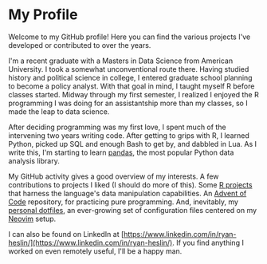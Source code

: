 # My Profile

Welcome to my GitHub profile! Here you can find the various projects
I've developed or contributed to over the years.

I'm a recent graduate with a Masters in Data Science from American University.
I took a somewhat unconventional route there. Having studied history and political
science in college, I entered graduate school planning to become a policy analyst.
With that goal in mind, I taught myself R before classes started. Midway through
my first semester, I realized I enjoyed the R programming I was doing for an
assistantship more than my classes, so I made the leap to data science.

After deciding programming was my first love, I spent much of the intervening two years
writing code. After getting to grips with R, I
learned Python, picked up SQL and enough Bash to get by, and dabbled in Lua.
As I write this, I'm starting to learn [pandas](https://pandas.pydata.org/),
the most popular Python data analysis library.

My GitHub activity gives a good overview of my interests. A
few contributions to projects I liked (I should do more of this).
Some [R projects](https://github.com/ryan-heslin/RegLesson)
that harness the language's data manipulation capabilities.
An [Advent of Code](https://github.com/ryan-heslin/AoC2021) repository, for practicing pure programming. And,
inevitably, my [personal dotfiles](https://github.com/ryan-heslin/dotfiles), an ever-growing set of configuration
files centered on my [Neovim](https://neovim.io/) setup.

I can also be found on LinkedIn at [https://www.linkedin.com/in/ryan-heslin/](https://www.linkedin.com/in/ryan-heslin/).
If you find anything I worked on even remotely useful, I'll be a happy man.
